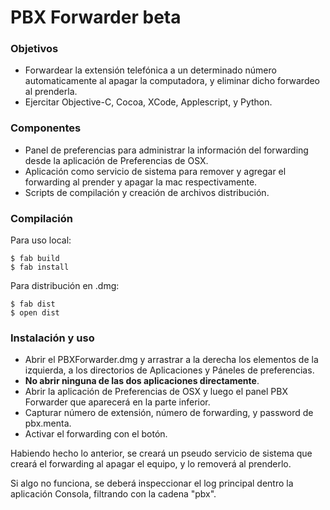 # PBX Forwarder beta


### Objetivos

* Forwardear la extensión telefónica a un determinado número automaticamente al apagar la computadora, y eliminar dicho forwardeo al prenderla.
* Ejercitar Objective-C, Cocoa, XCode, Applescript, y Python.


### Componentes

* Panel de preferencias para administrar la información del forwarding desde la aplicación de Preferencias de OSX.
* Aplicación como servicio de sistema para remover y agregar el forwarding al prender y apagar la mac respectivamente.
* Scripts de compilación y creación de archivos distribución.


### Compilación

Para uso local:

```
$ fab build
$ fab install
```

Para distribución en .dmg:

```
$ fab dist
$ open dist
```


### Instalación y uso

* Abrir el PBXForwarder.dmg y arrastrar a la derecha los elementos de la izquierda, a los directorios de Aplicaciones y Páneles de preferencias.
* __No abrir ninguna de las dos aplicaciones directamente__.
* Abrir la aplicación de Preferencias de OSX y luego el panel PBX Forwarder que aparecerá en la parte inferior.
* Capturar número de extensión, número de forwarding, y password de pbx.menta.
* Activar el forwarding con el botón.

Habiendo hecho lo anterior, se creará un pseudo servicio de sistema que creará el forwarding al apagar el equipo, y lo removerá al prenderlo.

Si algo no funciona, se deberá inspeccionar el log principal dentro la aplicación Consola, filtrando con la cadena "pbx".



